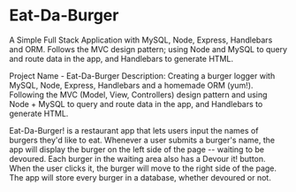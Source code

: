 # Eat-Da-Burger

A Simple Full Stack Application with MySQL, Node, Express, Handlebars and ORM. Follows the MVC design pattern; using Node and MySQL to query and route data in the app, and Handlebars to generate HTML.

Project Name - Eat-Da-Burger
Description: Creating a burger logger with MySQL, Node, Express, Handlebars and a homemade ORM (yum!). Following the MVC (Model, View, Controllers) design pattern and using Node + MySQL to query and route data in the app, and Handlebars to generate HTML.

Eat-Da-Burger! is a restaurant app that lets users input the names of burgers they'd like to eat.
Whenever a user submits a burger's name, the app will display the burger on the left side of the page -- waiting to be devoured.
Each burger in the waiting area also has a Devour it! button. When the user clicks it, the burger will move to the right side of the page.
The app will store every burger in a database, whether devoured or not.
